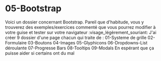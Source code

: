 # 05-Bootstrap
 
Voici un dossier concernant Bootstrap.
Pareil que d'habitude, vous y trouverez des exemples/exercices commenté que vous pourrez modifier à votre guise et tester sur votre navigateur :visage_légèrement_souriant:
J'ai créer 9 dossier d'une page chacun qui traite de :
01-Systeme de grille
02-Formulaire
03-Boutons
04-Images
05-Glyphicons
06-Dropdowns-List déroulante
07-Progresse Bars
08-Tooltips
09-Modals
En espérant que ça puisse aider si certains ont du mal 

